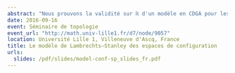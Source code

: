 ```yaml
---
abstract: "Nous prouvons la validité sur ℝ d'un modèle en CDGA pour les espaces de configurations des variétés simplement connexes dont la caractéristique d'Euler est nulle, répondant ainsi à une conjecture de Lambrechts et Stanley. Cela entraîne que le type d'homotopie réel de ces espaces de configuration ne dépend que d'un modèle à dualité de Poincaré de la variété. En nous fondant sur la preuve de Kontsevich de la formalité des opérades des petits disques, nous prouvons également que le modèle est compatible avec l'action de l'opérade de Fulton–MacPherson quand la variété est parallélisée en utilisant un complexe de graphes étiquetés. Nous utilisons ce résultat plus précis pour obtenir un complexe calculant l'homologie de factorisation."
date: 2016-09-16
event: Séminaire de topologie
event_url: "http://math.univ-lille1.fr/d7/node/9057"
location: Université Lille 1, Villeneuve d'Ascq, France
title: Le modèle de Lambrechts–Stanley des espaces de configuration
urls:
  slides: /pdf/slides/model-conf-sp_slides_fr.pdf
---
```

